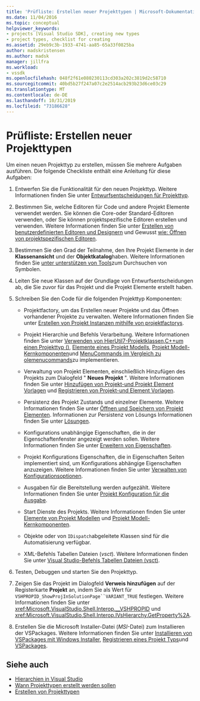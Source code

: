 ```yaml
---
title: 'Prüfliste: Erstellen neuer Projekttypen | Microsoft-Dokumentation'
ms.date: 11/04/2016
ms.topic: conceptual
helpviewer_keywords:
- projects [Visual Studio SDK], creating new types
- project types, checklist for creating
ms.assetid: 29eb9c3b-1933-4741-aa85-65a33f0825ba
author: madskristensen
ms.author: madsk
manager: jillfra
ms.workload:
- vssdk
ms.openlocfilehash: 048f2f61e080230113cd303a202c3819d2c58710
ms.sourcegitcommit: 40bd5b27f247a07c2e2514acb293b23d6ce03c29
ms.translationtype: MT
ms.contentlocale: de-DE
ms.lasthandoff: 10/31/2019
ms.locfileid: "73186628"
---
```

# <a name="checklist-create-new-project-types"></a>Prüfliste: Erstellen neuer Projekttypen
Um einen neuen Projekttyp zu erstellen, müssen Sie mehrere Aufgaben ausführen. Die folgende Checkliste enthält eine Anleitung für diese Aufgaben:

1. Entwerfen Sie die Funktionalität für den neuen Projekttyp. Weitere Informationen finden Sie unter [Entwurfsentscheidungen für Projekttyp](../../extensibility/internals/project-type-design-decisions.md).

2. Bestimmen Sie, welche Editoren für Code und andere Projekt Elemente verwendet werden. Sie können die Core-oder Standard-Editoren verwenden, oder Sie können projektspezifische Editoren erstellen und verwenden. Weitere Informationen finden Sie unter [Erstellen von benutzerdefinierten Editoren und Designern](../../extensibility/creating-custom-editors-and-designers.md) und Gewusst [wie: Öffnen von projektspezifischen Editoren](../../extensibility/how-to-open-project-specific-editors.md).

3. Bestimmen Sie den Grad der Teilnahme, den Ihre Projekt Elemente in der **Klassenansicht** und der **Objektkatalog**haben. Weitere Informationen finden Sie [unter unterstützen von Tools](../../extensibility/internals/supporting-symbol-browsing-tools.md)zum Durchsuchen von Symbolen.

4. Leiten Sie neue Klassen auf der Grundlage von Entwurfsentscheidungen ab, die Sie zuvor für das Projekt und die Projekt Elemente erstellt haben.

5. Schreiben Sie den Code für die folgenden Projekttyp Komponenten:

    - Projektfactory, um das Erstellen neuer Projekte und das Öffnen vorhandener Projekte zu verwalten. Weitere Informationen finden Sie unter [Erstellen von Projekt Instanzen mithilfe von projektfactorys](../../extensibility/internals/creating-project-instances-by-using-project-factories.md).

    - Projekt Hierarchie und Befehls Verarbeitung. Weitere Informationen finden Sie unter [Verwenden von HierUtil7-Projektklassen,C++um einen Projekttyp ()](https://msdn.microsoft.com/library/a5c16a09-94a2-46ef-87b5-35b815e2f346), [Elemente eines Projekt Modells](../../extensibility/internals/elements-of-a-project-model.md), [Projekt Modell-Kernkomponenten](../../extensibility/internals/project-model-core-components.md)und [MenuCommands im Vergleich zu olemenucommands](/visualstudio/extensibility/menucommands-vs-olemenucommands?view=vs-2015)zu implementieren.

    - Verwaltung von Projekt Elementen, einschließlich Hinzufügen des Projekts zum Dialogfeld " **Neues Projekt** ". Weitere Informationen finden Sie unter [Hinzufügen von Projekt-und Projekt Element Vorlagen](../../extensibility/internals/adding-project-and-project-item-templates.md) und [Registrieren von Projekt-und Element Vorlagen](../../extensibility/internals/registering-project-and-item-templates.md).

    - Persistenz des Projekt Zustands und einzelner Elemente. Weitere Informationen finden Sie unter [Öffnen und Speichern von Projekt Elementen](../../extensibility/internals/opening-and-saving-project-items.md). Informationen zur Persistenz von Lösungs Informationen finden Sie unter [Lösungen](../../extensibility/internals/solutions-overview.md).

    - Konfigurations unabhängige Eigenschaften, die in der Eigenschaftenfenster angezeigt werden sollen. Weitere Informationen finden Sie unter [Erweitern von Eigenschaften](../../extensibility/internals/extending-properties.md).

    - Projekt Konfigurations Eigenschaften, die in Eigenschaften Seiten implementiert sind, um Konfigurations abhängige Eigenschaften anzuzeigen. Weitere Informationen finden Sie unter [Verwalten von Konfigurationsoptionen](../../extensibility/internals/managing-configuration-options.md).

    - Ausgaben für die Bereitstellung werden aufgezählt. Weitere Informationen finden Sie unter [Projekt Konfiguration für die Ausgabe](../../extensibility/internals/project-configuration-for-output.md).

    - Start Dienste des Projekts. Weitere Informationen finden Sie unter [Elemente von Projekt Modellen](../../extensibility/internals/elements-of-a-project-model.md) und [Projekt Modell-Kernkomponenten](../../extensibility/internals/project-model-core-components.md).

    - Objekte oder von `IDispatch`abgeleitete Klassen sind für die Automatisierung verfügbar.

    - XML-Befehls Tabellen Dateien (*vsct*). Weitere Informationen finden Sie unter [Visual Studio-Befehls Tabellen Dateien (vsct)](../../extensibility/internals/visual-studio-command-table-dot-vsct-files.md).

6. Testen, Debuggen und starten Sie den Projekttyp.

7. Zeigen Sie das Projekt im Dialogfeld **Verweis hinzufügen** auf der Registerkarte **Projekt** an, indem Sie als Wert für `VSHPROPID_ShowProjInSolutionPage``VARIANT_TRUE` festlegen. Weitere Informationen finden Sie unter <xref:Microsoft.VisualStudio.Shell.Interop.__VSHPROPID> und <xref:Microsoft.VisualStudio.Shell.Interop.IVsHierarchy.GetProperty%2A>.

8. Erstellen Sie die Microsoft Installer-Datei (*MSI*-Datei) zum Installieren der VSPackages. Weitere Informationen finden Sie unter [Installieren von VSPackages mit Windows Installer](../../extensibility/internals/installing-vspackages-with-windows-installer.md), [Registrieren eines Projekt Typs](../../extensibility/internals/registering-a-project-type.md)und [VSPackages](../../extensibility/internals/vspackages.md).

## <a name="see-also"></a>Siehe auch
- [Hierarchien in Visual Studio](../../extensibility/internals/hierarchies-in-visual-studio.md)
- [Wann Projekttypen erstellt werden sollen](../../extensibility/internals/when-to-create-project-types.md)
- [Erstellen von Projekttypen](../../extensibility/internals/creating-project-types.md)